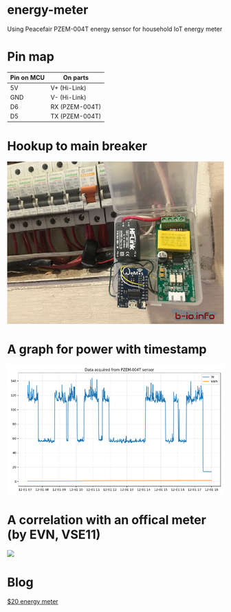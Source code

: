 # energy-meter
Using Peacefair PZEM-004T energy sensor for household IoT energy meter

# Pin map

| Pin on MCU | On parts|
| ----------- | ----------- |
| 5V  | V+ (Hi-Link)|
| GND | V- (Hi-Link)|
| D6  | RX (PZEM-004T)|
| D5  | TX (PZEM-004T)|

# Hookup to main breaker
<p>
    <img src="img/energy_hookup.jpg">
</p>

# A graph for power with timestamp
<p>
    <img src="img/power.png">
</p>

# A correlation with an offical meter (by EVN, VSE11)
<p>
    <img src="https://www.b-io.info/media/tutorial/pm25-monitor/ad-pzem-evn.jpeg">
</p>

# Blog
<a href="https://www.b-io.info/post/tutorial/energy-meter/"> $20 energy meter</a>
